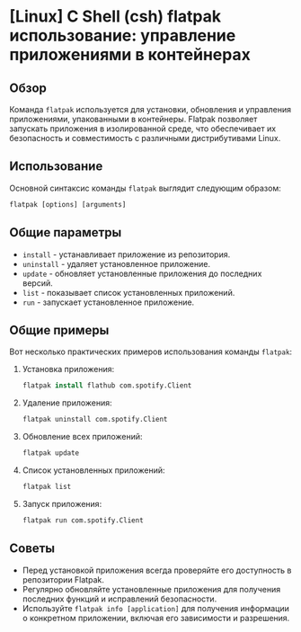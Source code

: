 # [Linux] C Shell (csh) flatpak использование: управление приложениями в контейнерах

## Обзор
Команда `flatpak` используется для установки, обновления и управления приложениями, упакованными в контейнеры. Flatpak позволяет запускать приложения в изолированной среде, что обеспечивает их безопасность и совместимость с различными дистрибутивами Linux.

## Использование
Основной синтаксис команды `flatpak` выглядит следующим образом:

```csh
flatpak [options] [arguments]
```

## Общие параметры
- `install` - устанавливает приложение из репозитория.
- `uninstall` - удаляет установленное приложение.
- `update` - обновляет установленные приложения до последних версий.
- `list` - показывает список установленных приложений.
- `run` - запускает установленное приложение.

## Общие примеры
Вот несколько практических примеров использования команды `flatpak`:

1. Установка приложения:
   ```csh
   flatpak install flathub com.spotify.Client
   ```

2. Удаление приложения:
   ```csh
   flatpak uninstall com.spotify.Client
   ```

3. Обновление всех приложений:
   ```csh
   flatpak update
   ```

4. Список установленных приложений:
   ```csh
   flatpak list
   ```

5. Запуск приложения:
   ```csh
   flatpak run com.spotify.Client
   ```

## Советы
- Перед установкой приложения всегда проверяйте его доступность в репозитории Flatpak.
- Регулярно обновляйте установленные приложения для получения последних функций и исправлений безопасности.
- Используйте `flatpak info [application]` для получения информации о конкретном приложении, включая его зависимости и разрешения.